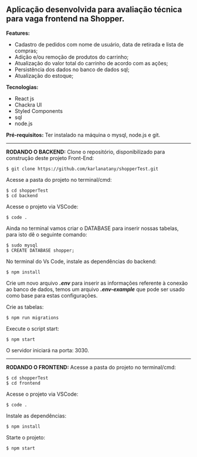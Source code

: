 ## Aplicação desenvolvida para avaliação técnica para vaga frontend na Shopper.

**Features:**

 - Cadastro de pedidos com nome de usuário, data de retirada e lista de compras;
- Adição e/ou remoção de produtos do carrinho;
- Atualização do valor total do carrinho de acordo com as ações;
- Persistência dos dados no banco de dados sql;
- Atualização do estoque;

**Tecnologias:**
- React js
- Chackra UI
- Styled Components
- sql
- node.js

**Pré-requisitos:**
Ter instalado na máquina o mysql, node.js e git.
 ________________________
**RODANDO O BACKEND:**
Clone o repositório, disponibilizado para construção deste projeto Front-End:

    $ git clone https://github.com/karlanatany/shopperTest.git

Acesse a pasta do projeto no terminal/cmd:

    $ cd shopperTest
    $ cd backend

Acesse o projeto via VSCode:

    $ code .

Ainda no terminal vamos criar o DATABASE para inserir nossas tabelas, para isto dê o seguinte comando:

    $ sudo mysql
    $ CREATE DATABASE shopper;
 
No terminal do Vs Code, instale as dependências do backend:

    $ npm install

Crie um novo arquivo ***.env*** para inserir as informações referente à conexão ao banco de dados, temos um arquivo ***.env-example*** que pode ser usado como base para estas configurações.

Crie as tabelas:

    $ npm run migrations
   

Execute o script start:

    $ npm start

O servidor iniciará na porta: 3030.
___
**RODANDO O FRONTEND:**
Acesse a pasta do projeto no terminal/cmd:

    $ cd shopperTest
    $ cd frontend

Acesse o projeto via VSCode:

    $ code .

Instale as dependências:

    $ npm install
Starte o projeto:

    $ npm start

